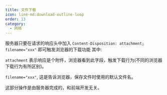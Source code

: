 ```yaml
---
title: 文件下载
icon: line-md:download-outline-loop
order: 13
category:
  - 网络
---
```


服务器只要在请求的响应头中加入 `Content-Disposition: attachment; filename="xxx"` 即可触发浏览器的下载功能
其中:

`attachment` 表示响应是个附件，浏览器看到此字段，触发下载行为(不同的浏览器下载行为有所区别)。

`filename="xxx"`, 这是告诉浏览器，保存文件时使用的默认文件名。

这部分操作是由服务器完成的，和前端开发无关。